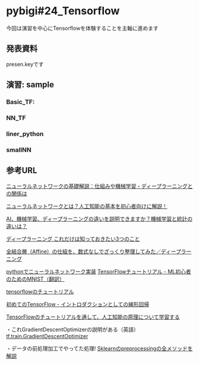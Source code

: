 # pybigi#24_Tensorflow 
今回は演習を中心にTensorflowを体験することを主軸に進めます


## 発表資料
presen.keyです

## 演習: sample

### Basic_TF:

### NN_TF

### liner_python

### smallNN


## 参考URL
[ニューラルネットワークの基礎解説：仕組みや機械学習・ディープラーニングとの関係は](https://www.sbbit.jp/article/cont1/33345)

[ニューラルネットワークとは？人工知能の基本を初心者向けに解説！](https://udemy.benesse.co.jp/ai/neural-network.html)

[AI、機械学習、ディープラーニングの違いを説明できますか？機械学習と統計の違いは？](https://markezine.jp/article/detail/29471)

[ディープラーニング これだけは知っておきたい3つのこと](https://jp.mathworks.com/discovery/deep-learning.html)

[全結合層（Affine）の仕組を、数式なしでざっくり整理してみた／ディープラーニング](https://arakan-pgm-ai.hatenablog.com/entry/2018/11/05/090000)

[pythonでニューラルネットワーク実装](https://qiita.com/ta-ka/items/bcdfd2d9903146c51dcb)
[TensorFlowチュートリアル - ML初心者のためのMNIST（翻訳）](https://qiita.com/KojiOhki/items/ff6ae04d6cf02f1b6edf)

[tensorflowのチュートリアル](https://www.tensorflow.org/tutorials)

[初めてのTensorFlow - イントロダクションとしての線形回帰](https://qiita.com/TomokIshii/items/f355d8e87d23ee8e0c7a)

[TensorFlowのチュートリアルを通して、人工知能の原理について学習する](https://qiita.com/jintaka1989/items/3b70b5c5541620536fa2)

・これGradientDescentOptimizerの説明がある（英語）
[tf.train.GradientDescentOptimizer](https://www.tensorflow.org/api_docs/python/tf/train/GradientDescentOptimizer)

・データの前処理加工でやってた処理!
[Sklearnのpreprocessingの全メソッドを解説](https://own-search-and-study.xyz/2016/11/23/sklearn%E3%81%AEpreprocessing%E3%81%AE%E5%85%A8%E3%83%A1%E3%82%BD%E3%83%83%E3%83%89%E3%82%92%E8%A7%A3%E8%AA%AC/)


